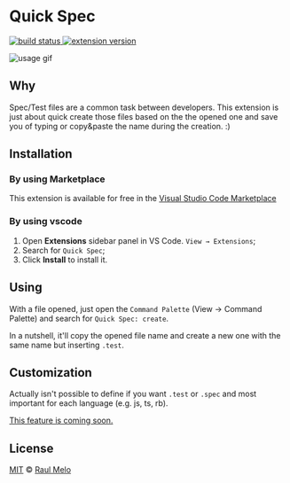 # Quick Spec

<p>
  <a href="https://github.com/raulfdm/vscode-quick-spec">
    <img src="https://img.shields.io/travis/raulfdm/vscode-quick-spec.svg"
         alt="build status">
  </a>
  <a href="https://marketplace.visualstudio.com/items?itemName=raulmelo.vscode-quick-spec">
    <img src="https://vsmarketplacebadge.apphb.com/version/raulmelo.vscode-quick-spec.svg"
         alt="extension version">
  </a>
</p>

![usage gif](https://github.com/raulfdm/vscode-quick-spec/blob/master/media/extension-usage.gif?raw=true)

## Why

Spec/Test files are a common task between developers. This extension is just about quick create those files based on the the opened one and save you of typing or copy&paste the name during the creation. :)

## Installation

### By using Marketplace

This extension is available for free in the [Visual Studio Code Marketplace](https://marketplace.visualstudio.com/items?itemName=raulmelo.vscode-quick-spec)

### By using vscode

1. Open **Extensions** sidebar panel in VS Code. `View → Extensions`;
2. Search for `Quick Spec`;
3. Click **Install** to install it.

## Using

With a file opened, just open the `Command Palette` (View -> Command Palette) and search for `Quick Spec: create`.

In a nutshell, it'll copy the opened file name and create a new one with the same name but inserting `.test`.

## Customization

Actually isn't possible to define if you want `.test` or `.spec` and most important for each language (e.g. js, ts, rb).

[This feature is coming soon.](https://github.com/raulfdm/vscode-quick-spec/issues/1)

## License

[MIT](LICENSE.md) © [Raul Melo](https://github.com/raulfdm)

